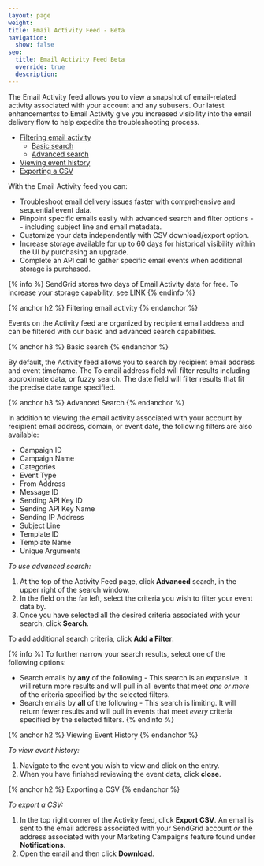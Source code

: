```yaml
---
layout: page
weight: 
title: Email Activity Feed - Beta
navigation:
  show: false
seo:
  title: Email Activity Feed Beta
  override: true
  description:
---
```


The Email Activity feed allows you to view a snapshot of email-related activity associated with your account and any subusers. Our latest enhancementss to Email Activity give you increased visibility into the email delivery flow to help expedite the troubleshooting process.


* [Filtering email activity](#-Filtering-email-activity)
  * [Basic search](#-Basic-search)
  * [Advanced search](#-Advanced-search)
* [Viewing event history](#-Viewing-event-history)
* [Exporting a CSV](#-Exporting-a-CSV)

With the Email Activity feed you can:

* Troubleshoot email delivery issues faster with comprehensive and sequential event data.
* Pinpoint specific emails easily with advanced search and filter options -- including subject line and email metadata.
* Customize your data independently with CSV download/export option.
* Increase storage available for up to 60 days for historical visibility within the UI by purchasing an upgrade.
* Complete an API call to gather specific email events when additional storage is purchased.

{% info %}
SendGrid stores two days of Email Activity data for free. To increase your storage capability, see LINK
{% endinfo %}

{% anchor h2 %}
Filtering email activity
{% endanchor %}

Events on the Activity feed are organized by recipient email address and can be filtered with our basic and advanced search capabilities. 

{% anchor h3 %}
Basic search
{% endanchor %}

By default, the Activity feed allows you to search by recipient email address and event timeframe. The To email address field will filter results including approximate data, or fuzzy search. The date field will filter results that fit the precise date range specified.

{% anchor h3 %}
Advanced Search
{% endanchor %}

In addition to viewing the email activity associated with your account by recipient email address, domain, or event date, the following filters are also available:

* Campaign ID
* Campaign Name
* Categories
* Event Type
* From Address
* Message ID
* Sending API Key ID
* Sending API Key Name
* Sending IP Address
* Subject Line
* Template ID
* Template Name
* Unique Arguments

*To use advanced search:*

1. At the top of the Activity Feed page, click **Advanced** search, in the upper right of the search window.
1. In the field on the far left, select the criteria you wish to filter your event data by. 
1. Once you have selected all the desired criteria associated with your search, click **Search**. 
  
To add additional search criteria, click **Add a Filter**. 

{% info %}
To further narrow your search results, select one of the following options:

* Search emails by **any** of the following - This search is an expansive. It will return more results and will pull in all events that meet *one or more* of the criteria specified by the selected filters.
* Search emails by **all** of the following - This search is limiting. It will return fewer results and will pull in events that meet *every* criteria specified by the selected filters. 
{% endinfo %}

{% anchor h2 %}
Viewing Event History
{% endanchor %}

*To view event history:*

1. Navigate to the event you wish to view and click on the entry. 
1. When you have finished reviewing the event data, click **close**. 

{% anchor h2 %}
Exporting a CSV
{% endanchor %}

*To export a CSV:*

1. In the top right corner of the Activity feed, click **Export CSV**. 
   An email is sent to the email address associated with your SendGrid account *or* the address associated with your Marketing Campaigns feature found under **Notifications**.
1. Open the email and then click **Download**.
